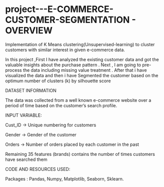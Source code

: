 # project---E-COMMERCE-CUSTOMER-SEGMENTATION - OVERVIEW


Implementation of K Means clustering(Unsupervised-learning) to cluster customers with similar interest in given e-commerce data.


In this project ,First  I have analyzed the existing customer data and got the valuable insights about the purchase pattern . Next , I am going to  pre-process the data  including missing value treatment . After that i have visualized the data and then i have  Segmented the  customer based on the optimum number of clusters (k) by silhouette score 

DATASET INFORMATION

The data was collected from a well known e-commerce website over a period of time based on the customer’s search profile. 

INPUT VARIABLE:

Cust_ID  -> Unique numbering for customers 

Gender  -> Gender of the customer

Orders  -> Number of orders placed by each customer in the past

Remaining 35 features (brands) contains the number of times customers have searched them

CODE AND RESOURCES USED:

  Packages : Pandas, Numpy, Matplotlib, Seaborn, Sklearn.
  



